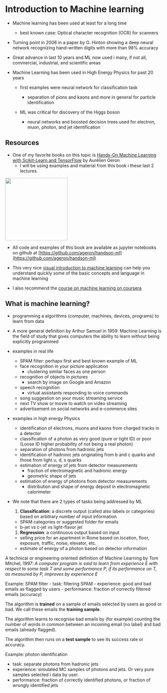 # Introduction to Machine learning

- Machine learning has been used at least for a long time
  - best known case: Optical character recognition (OCR) for scanners

- Turning point in 2006 in a paper by G. Hinton showing a deep neural network recognizing hand-written digits with more than 98% accuracy

- Great advance in last 10 years and ML now used i many, if not all, commercial, industrial, and scientific areas

- Machine Learning has been used in High Energy Physics for past 20 years
  - first examples were neural network for classification task
     - separation of pions and kaons and more in general for particle identification

  - ML was critical for discovery of the Higgs boson
    - neural networks and boosted decision trees used for electron, muon, photon, and jet identification

## Resources
- One of my favorite books on this topic is
[Hands-On Machine Learning with Scikit-Learn and TensorFlow](http://shop.oreilly.com/product/0636920052289.do) by Aurélien Géron
  -  I will be using examples and material from this book i these last 2 lectures.

[<img src="https://covers.oreillystatic.com/images/0636920052289/lrg.jpg" width=200>](http://shop.oreilly.com/product/0636920052289.do)

- All code and examples of this book are available as jupyter notebooks on github at [https://github.com/ageron/handson-ml](https://github.com/ageron/handson-ml)

- This very nice [visual introduction to machine learning](http://www.r2d3.us/visual-intro-to-machine-learning-part-1/) can help you understand quickly some of the basic concepts and language in machine learning

- I also recommend the [course on machine learning on coursera](https://www.coursera.org/learn/machine-learning)



## What is machine learning?
- programming a algorithms (computer, machines, devices, programs) to learn from data

- A more general definition by Arthur Samuel in 1959: Machine Learning is the field of study that gives computers the ability to learn without being explicitly programmed

- examples in real life
  - SPAM filter: perhaps first and best known example of ML
  - face recognition in your picture application
    - clustering similar faces as one person
  - recognition of objects in pictures
    - search by image on Google and Amazon
  - speech recognition
    - virtual assistants responding to voice commands
  - song suggestion on your music streaming service
  - next TV show or movie to watch on video streaming
  - advertisement on social networks and e-commerce sites

- examples in high energy Physics
  - identification  of electrons, muons and kaons from charged tracks in a detector
  - classification of a photon as very good (pure or tight ID) or poor (Loose ID higher probability of not being a real photon)
  - separation of photons from hadronic jets
  - identification of hadronic jets originating from b and c quarks and those from light u, d, s quarks
  - estimation of energy of jets from detector measurements
    - fraction of electromagnetic and hadronic energy
    - geometric shape of jets
  - estimation of energy of photons from detector measurements
    - distribution and shape of energy deposit in electromagnetic calorimeter

- We note that there are 2 types of tasks being addressed by ML
  1. **Classification**: a discrete output (called also labels or categories) based on arbitrary number of input information
    - SPAM categories or suggested folder for emails
    - b-jet vs c-jet vs light-flavor jet
  1. **Regression**: a continuous output based on input
    - selling price for an apartment in Rome based on location, floor, exposure, traffic, noise, elevator, etc.
    - estimate of energy of a photon based on detector information

A technical or engineering oriented definition of Machine Learning by Tom Mitchel, 1997:
*A computer program is said to learn from experience E with respect to some task T and some performance P, if its performance on T, as measured by P, improves by experience E*

Example: SPAM filter
    - task: filtering SPAM
    - experience: good and bad emails as flagged by users
    - performance:  fraction of correctly filtered emails (accuracy)

The algorithm is **trained** on a sample of emails selected by users as good or bad. We call these emails the **training sample**.

The algorithm learns to recognise bad emails by (for example) counting the number of words in common between an incoming email (no label) and bad emails (already flagged).

The algorithm then runs on a  **test sample** to see its success rate or accuracy.

Example: photon identification
- task: separate photons from hadronic jets
- experience: simulated MC  samples of photons and jets. Or very pure samples selected i data by user.
- performance:  fraction of correctly identified photons, or fraction of wrongly identified jets
